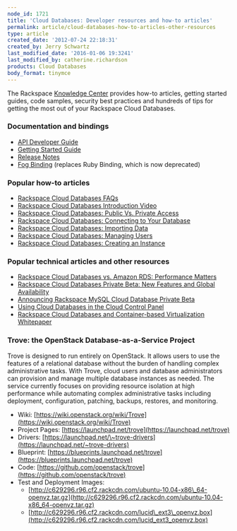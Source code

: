 ```yaml
---
node_id: 1721
title: 'Cloud Databases: Developer resources and how-to articles'
permalink: article/cloud-databases-how-to-articles-other-resources
type: article
created_date: '2012-07-24 22:18:31'
created_by: Jerry Schwartz
last_modified_date: '2016-01-06 19:3241'
last_modified_by: catherine.richardson
products: Cloud Databases
body_format: tinymce
---
```


The Rackspace [Knowledge
Center](http://www.rackspace.com/knowledge_center/) provides how-to
articles, getting started guides, code samples, security best practices
and hundreds of tips for getting the most out of your Rackspace Cloud
Databases.

### Documentation and bindings

-   [API Developer
    Guide](https://developer.rackspace.com/docs/cloud-databases/v1/developer-guide/)
-   [Getting Started
    Guide](https://developer.rackspace.com/docs/cloud-databases/v1/developer-guide/#getting-started)
-   [Release
    Notes](https://developer.rackspace.com/docs/cloud-databases/v1/developer-guide/#document-release-notes)
-   [Fog Binding](https://github.com/rackspace/fog) (replaces Ruby
    Binding, which is now deprecated)

### Popular how-to articles

-   [Rackspace Cloud Databases
    FAQs](http://www.rackspace.com/knowledge_center/product-faq/cloud-databases)
-   [Rackspace Cloud Databases Introduction
    Video](http://www.rackspace.com/knowledge_center/video/open-cloud-databases)
-   [Rackspace Cloud Databases: Public Vs. Private
    Access](http://www.rackspace.com/knowledge_center/article/public-and-private-access-for-cloud-databases)
-   [Rackspace Cloud Databases: Connecting to Your
    Database](http://www.rackspace.com/knowledge_center/article/connect-to-a-cloud-databases-instance)
-   [Rackspace Cloud Databases: Importing
    Data](http://www.rackspace.com/knowledge_center/article/importing-data-into-cloud-databases)
-   [Rackspace Cloud Databases: Managing
    Users](http://www.rackspace.com/knowledge_center/article/managing-users-for-cloud-databases)
-   [Rackspace Cloud Databases: Creating an
    Instance](http://www.rackspace.com/knowledge_center/article/cloud-database-instance-parameters)

### Popular technical articles and other resources

-   [Rackspace Cloud Databases vs. Amazon RDS: Performance
    Matters](http://www.rackspace.com/blog/performance-matters-rackspace-cloud-databases-is-faster-than-amazon-rds/)
-   [Rackspace Cloud Databases Private Beta: New Features and Global
    Availability](http://www.rackspace.com/blog/rackspace-cloud-databases-private-beta-new-features-and-global-availability/)
-   [Announcing Rackspace MySQL Cloud Database Private
    Beta](http://www.rackspace.com/blog/announcing-the-rackspace-mysql-cloud-database-private-beta/)
-   [Using Cloud Databases in the Cloud Control
    Panel](http://c1776742.r42.cf0.rackcdn.com/downloads/pdfs/Using-Cloud-Databases-in-the-Cloud-Control-Panel.pdf)
-   [Rackspace Cloud Databases and Container-based Virtualization
    Whitepaper](http://c1776742.r42.cf0.rackcdn.com/downloads/pdfs/Rackspace-Cloud-Databases-and-Container-based-Virtualization.pdf)

### Trove: the OpenStack Database-as-a-Service Project

Trove is designed to run entirely on OpenStack. It allows users to use
the features of a relational database without the burden of handling
complex administrative tasks. With Trove, cloud users and database
administrators can provision and manage multiple database instances as
needed. The service currently focuses on providing resource isolation at
high performance while automating complex administrative tasks including
deployment, configuration, patching, backups, restores, and monitoring.

-   Wiki:
    [https://wiki.openstack.org/wiki/Trove](https://wiki.openstack.org/wiki/Trove)
-   Project Pages:
    [https://launchpad.net/trove](https://launchpad.net/trove)
-   Drivers:
    [https://launchpad.net/\~trove-drivers](https://launchpad.net/~trove-drivers)
-   Blueprint:
    [https://blueprints.launchpad.net/trove](https://blueprints.launchpad.net/trove)
-   Code:
    [https://github.com/openstack/trove](https://github.com/openstack/trove)
-   Test and Deployment Images:
    -   [http://c629296.r96.cf2.rackcdn.com/ubuntu-10.04-x86\_64-openvz.tar.gz](http://c629296.r96.cf2.rackcdn.com/ubuntu-10.04-x86_64-openvz.tar.gz)
    -   [http://c629296.r96.cf2.rackcdn.com/lucid\_ext3\_openvz.box](http://c629296.r96.cf2.rackcdn.com/lucid_ext3_openvz.box)

 

